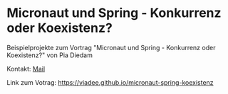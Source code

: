 # Micronaut und Spring - Konkurrenz oder Koexistenz?

Beispielprojekte zum Vortrag "Micronaut und Spring - Konkurrenz oder Koexistenz?" von Pia Diedam

Kontakt: [Mail](mailtopia.diedam@viadee.de) 

Link zum Votrag: https://viadee.github.io/micronaut-spring-koexistenz
